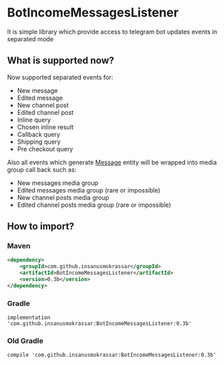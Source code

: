 # BotIncomeMessagesListener

It is simple library which provide access to telegram bot
updates events in separated mode

## What is supported now?

Now supported separated events for:

* New message
* Edited message
* New channel post
* Edited channel post
* Inline query
* Chosen inline result
* Callback query
* Shipping query
* Pre checkout query

Also all events which generate [Message](https://core.telegram.org/bots/api#message) entity
will be wrapped into media group call back such as:

* New messages media group
* Edited messages media group (rare or impossible)
* New channel posts media group
* Edited channel posts media group (rare or impossible)

## How to import?

### Maven

```xml
<dependency>
    <groupId>com.github.insanusmokrassar</groupId>
    <artifactId>BotIncomeMessagesListener</artifactId>
    <version>0.3b</version>
</dependency>
```

### Gradle

```
implementation 'com.github.insanusmokrassar:BotIncomeMessagesListener:0.3b'
```

### Old Gradle

```
compile 'com.github.insanusmokrassar:BotIncomeMessagesListener:0.3b'
```
